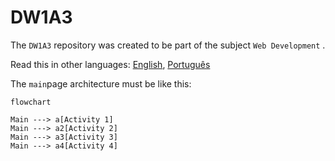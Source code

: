 # DW1A3 

The `DW1A3` repository was created to be part of the subject `Web Development` .

Read this in other languages: [English](./README.md), [Português](./README.pt.md)

The `main`page architecture must be like this:

```mermaid
flowchart

Main ---> a[Activity 1]
Main ---> a2[Activity 2]
Main ---> a3[Activity 3]
Main ---> a4[Activity 4]

```

 